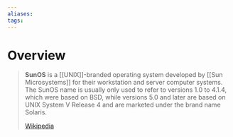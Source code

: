```yaml
---
aliases: 
tags:
---
```

# Overview

> **SunOS** is a [[UNIX]]-branded operating system developed by [[Sun Microsystems]] for their workstation and server computer systems. The SunOS name is usually only used to refer to versions 1.0 to 4.1.4, which were based on BSD, while versions 5.0 and later are based on UNIX System V Release 4 and are marketed under the brand name Solaris.
>
> [Wikipedia](https://en.wikipedia.org/wiki/SunOS)

